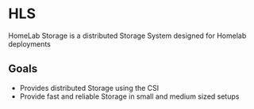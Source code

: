 # HLS
HomeLab Storage is a distributed Storage System designed for Homelab deployments

## Goals
* Provides distributed Storage using the CSI
* Provide fast and reliable Storage in small and medium sized setups